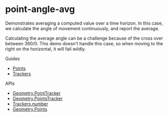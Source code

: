 # point-angle-avg

Demonstrates averaging a computed value over a time horizon. In this case, we calculate the angle of movement continuously, and report the average.

Calculating the average angle can be a challenge because of the cross over between 360/0. This demo doesn't handle this case, so when moving to the right on the horizontal, it will fail wildly.

Guides
* [Points](https://ixfx.fun/geometry/points/)
* [Trackers](https://ixfx.fun/geometry/tracking/)

APIs
* [Geometry.PointTracker](https://api.ixfx.fun/_ixfx/geometry/PointTracker/)
* [Geometry.PointsTracker](https://api.ixfx.fun/_ixfx/geometry/PointsTracker/)
* [Trackers.number](https://api.ixfx.fun/_ixfx/trackers/number/)
* [Geometry.Points](https://api.ixfx.fun/_ixfx/geometry/Points/)